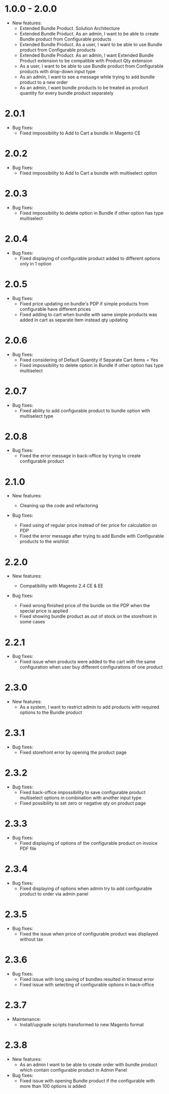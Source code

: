 1.0.0 - 2.0.0
=============
* New features:
    * Extended Bundle Product. Solution Architecture
    * Extended Bundle Product. As an admin, I want to be able to create Bundle product from Configurable products
    * Extended Bundle Product. As a user, I want to be able to use Bundle product from Configurable products
    * Extended Bundle Product. As an admin, I want Extended Bundle Product extension to be compatible with Product Qty extension
    * As a user, I want to be able to use Bundle product from Configurable products with drop-down input type
    * As an admin, I want to see a message while trying to add bundle product to a new order
    * As an admin, I want bundle products to be treated as product quantity for every bundle product separately

2.0.1
=============
* Bug fixes:
    * Fixed impossibility to Add to Cart a bundle in Magento CE

2.0.2
=============
* Bug fixes:
    * Fixed impossibility to Add to Cart a bundle with multiselect option

2.0.3
=============
* Bug fixes:
    * Fixed impossibility to delete option in Bundle if other option has type multiselect

2.0.4
=============
* Bug fixes:
    * Fixed displaying of configurable product added to different options only in 1 option 

2.0.5
=============
* Bug fixes:
    * Fixed price updating on bundle's PDP if simple products from configurable have different prices
    * Fixed adding to cart when bundle with same simple products was added in cart as separate item instead qty updating

2.0.6
=============
* Bug fixes:
    * Fixed considering of Default Quantity if Separate Cart Items = Yes
    * Fixed impossibility to delete option in Bundle if other option has type multiselect

2.0.7
=============
* Bug fixes:
    * Fixed ability to add configurable product to bundle option with multiselect type

2.0.8
=============
* Bug fixes:
    * Fixed the error message in back-office by trying to create configurable product

2.1.0
=============
* New features:
    * Cleaning up the code and refactoring

* Bug fixes:
    * Fixed using of regular price instead of tier price for calculation on PDP
    * Fixed the error message after trying to add Bundle with Configurable products to the wishlist

2.2.0
=============
* New features:
    * Compatibility with Magento 2.4 CE & EE

* Bug fixes:
    * Fixed wrong finished price of the bundle on the PDP when the special price is applied
    * Fixed showing bundle product as out of stock on the storefront in some cases

2.2.1
=============
* Bug fixes:
    * Fixed issue when products were added to the cart with the same configuration when user buy different configurations of one product

2.3.0
=============
* New features:
    * As a system, I want to restrict admin to add products with required options to the Bundle product

2.3.1
=============
* Bug fixes:
    * Fixed storefront error by opening the product page

2.3.2
=============
* Bug fixes:
    * Fixed back-office impossibility to save configurable product multiselect options in combination with another input type 
    * Fixed possibility to set zero or negative qty on product page 

2.3.3
=============
* Bug fixes:
    * Fixed displaying of options of the configurable product on invoice PDF file

2.3.4
=============
* Bug fixes:
    * Fixed displaying of options when admin try to add configurable product to order via admin panel

2.3.5
=============
* Bug fixes:
  * Fixed the issue when price of configurable product was displayed without tax

2.3.6
=============
* Bug fixes:
  * Fixed issue with long saving of bundles resulted in timeout error
  * Fixed issue with selecting of configurable options in back-office

2.3.7
=============
* Maintenance:
  * Install/upgrade scripts transformed to new Magento format

2.3.8
=============
* New features:
  * As an admin I want to be able to create order with bundle product which contain configurable product in Admin Panel
* Bug fixes:
  * Fixed issue with opening Bundle product if the configurable with more than 100 options is added